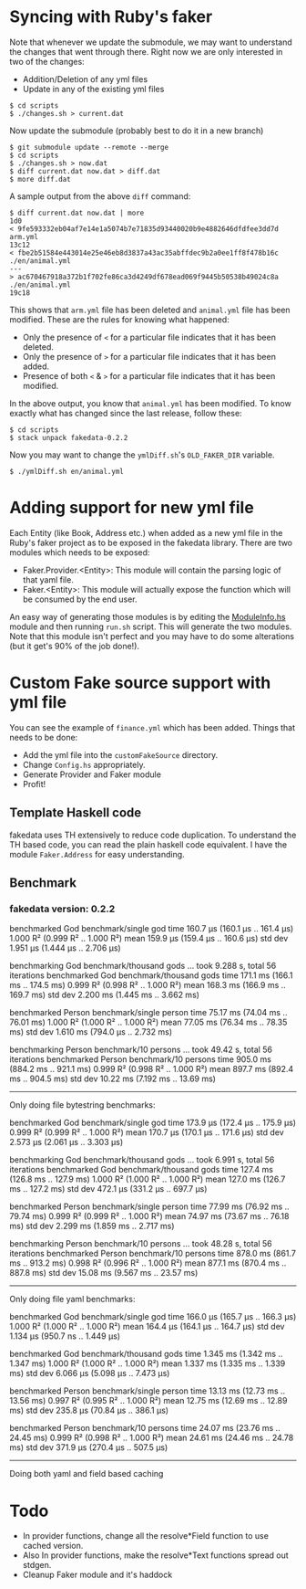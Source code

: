 # Syncing with Ruby's faker

Note that whenever we update the submodule, we may want to understand
the changes that went through there. Right now we are only interested
in two of the changes:
* Addition/Deletion of any yml files
* Update in any of the existing yml files

``` shellsession
$ cd scripts
$ ./changes.sh > current.dat
```

Now update the submodule (probably best to do it in a new branch)

``` shellsession
$ git submodule update --remote --merge
$ cd scripts
$ ./changes.sh > now.dat
$ diff current.dat now.dat > diff.dat
$ more diff.dat
```

A sample output from the above `diff` command:

``` shellsession
$ diff current.dat now.dat | more
1d0
< 9fe593332eb04af7e14e1a5074b7e71835d93440020b9e4882646dfdfee3dd7d  arm.yml
13c12
< fbe2b51584e443014e25e46eb8d3837a43ac35abffdec9b2a0ee1ff8f478b16c  ./en/animal.yml
---
> ac670467918a372b1f702fe86ca3d4249df678ead069f9445b50538b49024c8a  ./en/animal.yml
19c18
```

This shows that `arm.yml` file has been deleted and `animal.yml` file
has been modified. These are the rules for knowing what happened:
* Only the presence of `<` for a particular file indicates that it has
  been deleted.
* Only the presence of `>` for a particular file indicates that it has
  been added.
* Presence of both `<` & `>` for a particular file indicates that it
  has been modified.

In the above output, you know that `animal.yml` has been modified. To
know exactly what has changed since the last release, follow these:

``` shellsession
$ cd scripts
$ stack unpack fakedata-0.2.2
```

Now you may want to change the `ymlDiff.sh`'s `OLD_FAKER_DIR` variable.

``` shellsession
$ ./ymlDiff.sh en/animal.yml
```

# Adding support for new yml file

Each Entity (like Book, Address etc.) when added as a new yml file in
the Ruby's faker project as to be exposed in the fakedata
library. There are two modules which needs to be exposed:

* Faker.Provider.\<Entity\>: This module will contain the parsing
  logic of that yaml file.
* Faker.\<Entity\>: This module will actually expose the function
  which will be consumed by the end user.

An easy way of generating those modules is by editing the
[ModuleInfo.hs](./scripts/ModuleInfo.hs) module and then running
`run.sh` script. This will generate the two modules. Note that this
module isn't perfect and you may have to do some alterations (but it
get's 90% of the job done!).

# Custom Fake source support with yml file

You can see the example of `finance.yml` which has been added. Things
that needs to be done:
* Add the yml file into the `customFakeSource` directory.
* Change `Config.hs` appropriately.
* Generate Provider and Faker module
* Profit!

## Template Haskell code

fakedata uses TH extensively to reduce code duplication. To understand
the TH based code, you can read the plain haskell code equivalent. I
have the module `Faker.Address` for easy understanding.

## Benchmark

### fakedata version: 0.2.2

benchmarked God benchmark/single god
time                 160.7 μs   (160.1 μs .. 161.4 μs)
                     1.000 R²   (0.999 R² .. 1.000 R²)
mean                 159.9 μs   (159.4 μs .. 160.6 μs)
std dev              1.951 μs   (1.444 μs .. 2.706 μs)

benchmarking God benchmark/thousand gods ... took 9.288 s, total 56 iterations
benchmarked God benchmark/thousand gods
time                 171.1 ms   (166.1 ms .. 174.5 ms)
                     0.999 R²   (0.998 R² .. 1.000 R²)
mean                 168.3 ms   (166.9 ms .. 169.7 ms)
std dev              2.200 ms   (1.445 ms .. 3.662 ms)

benchmarked Person benchmark/single person
time                 75.17 ms   (74.04 ms .. 76.01 ms)
                     1.000 R²   (1.000 R² .. 1.000 R²)
mean                 77.05 ms   (76.34 ms .. 78.35 ms)
std dev              1.610 ms   (794.0 μs .. 2.732 ms)

benchmarking Person benchmark/10 persons ... took 49.42 s, total 56 iterations
benchmarked Person benchmark/10 persons
time                 905.0 ms   (884.2 ms .. 921.1 ms)
                     0.999 R²   (0.998 R² .. 1.000 R²)
mean                 897.7 ms   (892.4 ms .. 904.5 ms)
std dev              10.22 ms   (7.192 ms .. 13.69 ms)

----------------------------------

Only doing file bytestring benchmarks:

benchmarked God benchmark/single god
time                 173.9 μs   (172.4 μs .. 175.9 μs)
                     0.999 R²   (0.999 R² .. 1.000 R²)
mean                 170.7 μs   (170.1 μs .. 171.6 μs)
std dev              2.573 μs   (2.061 μs .. 3.303 μs)

benchmarking God benchmark/thousand gods ... took 6.991 s, total 56 iterations
benchmarked God benchmark/thousand gods
time                 127.4 ms   (126.8 ms .. 127.9 ms)
                     1.000 R²   (1.000 R² .. 1.000 R²)
mean                 127.0 ms   (126.7 ms .. 127.2 ms)
std dev              472.1 μs   (331.2 μs .. 697.7 μs)

benchmarked Person benchmark/single person
time                 77.99 ms   (76.92 ms .. 79.74 ms)
                     0.999 R²   (0.999 R² .. 1.000 R²)
mean                 74.97 ms   (73.67 ms .. 76.18 ms)
std dev              2.299 ms   (1.859 ms .. 2.717 ms)

benchmarking Person benchmark/10 persons ... took 48.28 s, total 56 iterations
benchmarked Person benchmark/10 persons
time                 878.0 ms   (861.7 ms .. 913.2 ms)
                     0.998 R²   (0.996 R² .. 1.000 R²)
mean                 877.1 ms   (870.4 ms .. 887.8 ms)
std dev              15.08 ms   (9.567 ms .. 23.57 ms)

--------------------------------------------
Only doing file yaml  benchmarks:

benchmarked God benchmark/single god
time                 166.0 μs   (165.7 μs .. 166.3 μs)
                     1.000 R²   (1.000 R² .. 1.000 R²)
mean                 164.4 μs   (164.1 μs .. 164.7 μs)
std dev              1.134 μs   (950.7 ns .. 1.449 μs)

benchmarked God benchmark/thousand gods
time                 1.345 ms   (1.342 ms .. 1.347 ms)
                     1.000 R²   (1.000 R² .. 1.000 R²)
mean                 1.337 ms   (1.335 ms .. 1.339 ms)
std dev              6.066 μs   (5.098 μs .. 7.473 μs)

benchmarked Person benchmark/single person
time                 13.13 ms   (12.73 ms .. 13.56 ms)
                     0.997 R²   (0.995 R² .. 1.000 R²)
mean                 12.75 ms   (12.69 ms .. 12.89 ms)
std dev              235.8 μs   (70.84 μs .. 386.1 μs)

benchmarked Person benchmark/10 persons
time                 24.07 ms   (23.76 ms .. 24.45 ms)
                     0.999 R²   (0.998 R² .. 1.000 R²)
mean                 24.61 ms   (24.46 ms .. 24.78 ms)
std dev              371.9 μs   (270.4 μs .. 507.5 μs)

-----------------------------------------

Doing both yaml and field based caching


# Todo

* In provider functions, change all the resolve*Field function to use cached version.
* Also In provider functions, make the resolve*Text functions spread out stdgen.
* Cleanup Faker module and it's haddock

